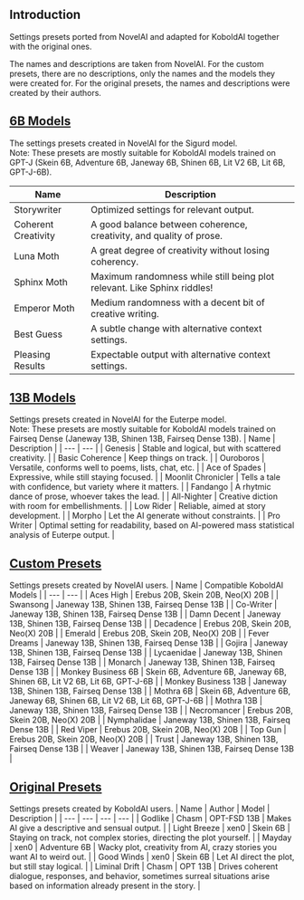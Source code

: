 ## Introduction
Settings presets ported from NovelAI and adapted for KoboldAI together with the original ones.

The names and descriptions are taken from NovelAI. For the custom presets, there are no descriptions, only the names and the models they were created for. For the original presets, the names and descriptions were created by their authors.

## [6B Models](https://drive.google.com/drive/folders/1mXG126USSEfJmd444QgGMgGQScABAPou)
The settings presets created in NovelAI for the Sigurd model. <br>
Note: These presets are mostly suitable for KoboldAI models trained on GPT-J (Skein 6B, Adventure 6B, Janeway 6B, Shinen 6B, Lit V2 6B, Lit 6B, GPT-J-6B).

| Name | Description |
| --- | --- |
| Storywriter | Optimized settings for relevant output. |
| Coherent Creativity | A good balance between coherence, creativity, and quality of prose. |
| Luna Moth | A great degree of creativity without losing coherency. |
| Sphinx Moth | Maximum randomness while still being plot relevant. Like Sphinx riddles! |
| Emperor Moth | Medium randomness with a decent bit of creative writing. |
| Best Guess | A subtle change with alternative context settings. |
| Pleasing Results | Expectable output with alternative context settings. |
## [13B Models](https://drive.google.com/drive/folders/1kTKfVn0nvYdv7IsUOQbpGWc_1SMP15wn)
Settings presets created in NovelAI for the Euterpe model. <br>
Note: These presets are mostly suitable for KoboldAI models trained on Fairseq Dense (Janeway 13B, Shinen 13B, Fairseq Dense 13B).
| Name | Description |
| --- | --- |
| Genesis | Stable and logical, but with scattered creativity. |
| Basic Coherence | Keep things on track. |
| Ouroboros | Versatile, conforms well to poems, lists, chat, etc. |
| Ace of Spades | Expressive, while still staying focused. |
| Moonlit Chronicler | Tells a tale with confidence, but variety where it matters. |
| Fandango | A rhytmic dance of prose, whoever takes the lead. |
| All-Nighter | Creative diction with room for embellishments. |
| Low Rider | Reliable, aimed at story development. |
| Morpho | Let the AI generate without constraints. |
| Pro Writer | Optimal setting for readability, based on AI-powered mass statistical analysis of Euterpe output. |
## [Custom Presets](https://drive.google.com/drive/folders/1BFZZY5-lunsZYvtJ9vstiBkH8FY6uj-0)
Settings presets created by NovelAI users.
| Name | Compatible KoboldAI Models |
| --- | --- |
| Aces High | Erebus 20B, Skein 20B, Neo(X) 20B |
| Swansong | Janeway 13B, Shinen 13B, Fairseq Dense 13B |
| Co-Writer | Janeway 13B, Shinen 13B, Fairseq Dense 13B |
| Damn Decent | Janeway 13B, Shinen 13B, Fairseq Dense 13B |
| Decadence | Erebus 20B, Skein 20B, Neo(X) 20B |
| Emerald | Erebus 20B, Skein 20B, Neo(X) 20B |
| Fever Dreams | Janeway 13B, Shinen 13B, Fairseq Dense 13B |
| Gojira | Janeway 13B, Shinen 13B, Fairseq Dense 13B |
| Lycaenidae | Janeway 13B, Shinen 13B, Fairseq Dense 13B |
| Monarch | Janeway 13B, Shinen 13B, Fairseq Dense 13B |
| Monkey Business 6B | Skein 6B, Adventure 6B, Janeway 6B, Shinen 6B, Lit V2 6B, Lit 6B, GPT-J-6B |
| Monkey Business 13B | Janeway 13B, Shinen 13B, Fairseq Dense 13B |
| Mothra 6B | Skein 6B, Adventure 6B, Janeway 6B, Shinen 6B, Lit V2 6B, Lit 6B, GPT-J-6B |
| Mothra 13B | Janeway 13B, Shinen 13B, Fairseq Dense 13B |
| Necromancer | Erebus 20B, Skein 20B, Neo(X) 20B |
| Nymphalidae | Janeway 13B, Shinen 13B, Fairseq Dense 13B |
| Red Viper | Erebus 20B, Skein 20B, Neo(X) 20B |
| Top Gun | Erebus 20B, Skein 20B, Neo(X) 20B |
| Trust | Janeway 13B, Shinen 13B, Fairseq Dense 13B |
| Weaver | Janeway 13B, Shinen 13B, Fairseq Dense 13B |
## [Original Presets](https://drive.google.com/drive/folders/1DU0jXN8TtDEpPVZAlEn7ZsYYhh0io4qa)
Settings presets created by KoboldAI users.
| Name | Author | Model | Description |
| --- | --- | --- | --- |
| Godlike | Chasm | OPT-FSD 13B | Makes AI give a descriptive and sensual output. |
| Light Breeze | xen0 | Skein 6B | Staying on track, not complex stories, directing the plot yourself. |
| Mayday | xen0 | Adventure 6B | Wacky plot, creativity from AI, crazy stories you want AI to weird out. |
| Good Winds | xen0 | Skein 6B | Let AI direct the plot, but still stay logical. |
| Liminal Drift | Chasm | OPT 13B | Drives coherent dialogue, responses, and behavior, sometimes surreal situations arise based on information already present in the story. |